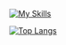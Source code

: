 [![My Skills](https://skillicons.dev/icons?i=dart,flutter,java,py,r,idea,ps,pr)](https://skillicons.dev)

[![Top Langs](https://github-readme-stats.vercel.app/api/top-langs/?username=bladnoch&layout=compact)](https://github.com/anuraghazra/github-readme-stats)

